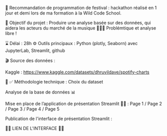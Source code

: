 🎼 Recommandation de programmation de festival :
hackathon réalisé en 1 jour et demi lors de ma formation à la Wild Code School.

🎯 Objectif du projet :
Produire une analyse basée sur des données, qui aidera les acteurs du marché de la musique 🔎👨‍💻 Problémtique et analyse libre !

⌛ Délai : 28h
⚙️ Outils principaux :
Python (plotly, Seaborn) avec JupyterLab, Streamlit, github

🎬 Source des données :
 

Kaggle : https://www.kaggle.com/datasets/dhruvildave/spotify-charts

📎 ✅ Méthodologie technique :
Choix du dataset

Analyse de la base de données 📊

Mise en place de l’application de présentation Streamlit 👨‍💻 : Page 1 / Page 2 / Page 3 / Page 4 / Page 5

Publication de l'interface de présentation Streamlit :

🌸🌸 LIEN DE L'INTERFACE 🌸🌸
